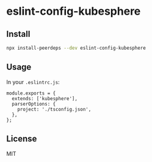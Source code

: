 # eslint-config-kubesphere

## Install

```sh
npx install-peerdeps --dev eslint-config-kubesphere
```

## Usage

In your `.eslintrc.js`:

```tsx
module.exports = {
  extends: ['kubesphere'],
  parserOptions: {
    project: './tsconfig.json',
  },
};
```

## License

MIT
